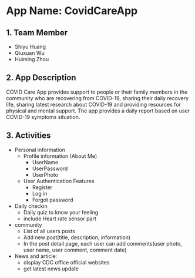 # App Name: CovidCareApp

## 1. Team Member
- Shiyu Huang
- Qiuxuan Wu
- Huiming  Zhou
 
 
 
## 2. App Description
COVID Care App provides support to people or their family members in the community who are recovering 
from COVID-19, sharing their daily recovery life, sharing latest research about COVID-19 and providing 
resources for physical and mental support. The app provides a daily report based on user COVID-19 
symptoms situation.


## 3. Activities
- Personal information
    - Profile information (About Me)
        - UserName
        - UserPassword
        - UserPhoto
    - User Authentication Features
        - Register
        - Log in
        - Forgot password
- Daily checkin
    - Daily quiz to know your feeling
    - include Heart rate sensor part
- community
    - List of all users posts
    - Add new post(title, description, information)
    - In the post detail page, each user can add comments(user photo, user name, user comment, comment date)
- News and article:
    - display CDC office official websites
    - get latest news update
